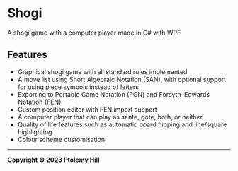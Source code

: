 # Shogi

A shogi game with a computer player made in C# with WPF

## Features

- Graphical shogi game with all standard rules implemented
- A move list using Short Algebraic Notation (SAN), with optional support for using piece symbols instead of letters
- Exporting to Portable Game Notation (PGN) and Forsyth–Edwards Notation (FEN)
- Custom position editor with FEN import support
- A computer player that can play as sente, gote, both, or neither
- Quality of life features such as automatic board flipping and line/square highlighting
- Colour scheme customisation

---

**Copyright © 2023  Ptolemy Hill**
